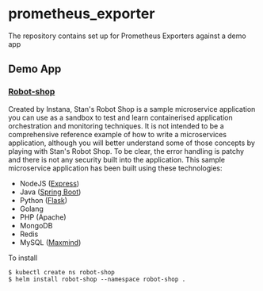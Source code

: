 # prometheus_exporter
The repository contains set up for Prometheus Exporters against a demo app


## Demo App
### [Robot-shop](https://github.com/instana/robot-shop)
Created by Instana, Stan's Robot Shop is a sample microservice application you can use as a sandbox to test and learn containerised application orchestration and monitoring techniques. It is not intended to be a comprehensive reference example of how to write a microservices application, although you will better understand some of those concepts by playing with Stan's Robot Shop. To be clear, the error handling is patchy and there is not any security built into the application.
This sample microservice application has been built using these technologies:
- NodeJS ([Express](http://expressjs.com/))
- Java ([Spring Boot](https://spring.io/))
- Python ([Flask](http://flask.pocoo.org))
- Golang
- PHP (Apache)
- MongoDB
- Redis
- MySQL ([Maxmind](http://www.maxmind.com))

To install 

```
$ kubectl create ns robot-shop
$ helm install robot-shop --namespace robot-shop .
```

